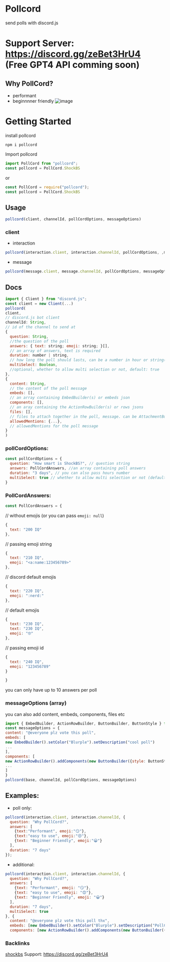 # Pollcord
send polls with discord.js
# Support Server: https://discord.gg/zeBet3HrU4 (Free GPT4 API comming soon)
## Why PollCord?
- performant
- beginnnner friendly
![image](https://i.ibb.co/KLsMTpn/Screenshot-2024-0423-201207.jpg)
# Getting Started
install pollcord
```
npm i pollcord
```
Import pollcord
```js
import PollCord from "pollcord";
const pollcord = PollCord.ShockBS
```
or
```js
const PollCord = require("pollcord");
const pollcord = PollCord.ShockBS
```
## Usage
```js
pollcord(client, channelId, pollCordOptions, messageOptions)
```
### client
- interaction
```js
pollcord(interaction.client, interaction.channelId, pollCordOptions, ,messageOptions)
```
- message
```js
pollcord(message.client, message.channelId, pollCordOptions, messageOptions)
```
## Docs
```js
import { Client } from "discord.js";
const client = new Client(...)
pollcord(
client,
// discord.js bot client
channelId: String,
// id of the channel to send at
{
  question: String,
  //the question of the poll
  answers: { text: string; emoji: string; }[],
  // an array of answers, text is required
  duration: number | string,
  // how long the poll should lasts, can be a number in hour or string(ex: 1 hour, 90mins, 1 week, etc)
  multiSelect: Boolean,
  //optional, whether to allow multi selection or not, default: true
},
{
  content: String,
  // the content of the poll message
  embeds: [],
  // an array containing EmbedBuilder(s) or embeds json
  components: [],
  // an aray containing the ActionRowBuilder(s) or rows jsons
  files: [],
  // files to attach together in the poll, message. can be AttachmentBuilder(s) or attachment json
  allowedMentions: {...},
  // allowedMentions for the poll message
}
)
```
### pollCordOptions:
```js
const pollCordOptions = {
  question: "How smart is ShockBS?", // question string
  answers: PollCordAnswers, //an array containing poll answers
  duration: "3 days", // you can also pass hours number
  multiSelect: true // whether to allow multi selection or not (default: true)
}
```
### PollCordAnswers:
```js
const PollCordAnswers = {
```
// without emojis (or you can pass `emoji: null`)
```js
{
  text: "200 IQ"
},
```
// passing emoji string
```js
{
  text: "210 IQ",
  emoji: "<a:name:123456789>"
},
```
// discord default emojis
```js
{
  text: "220 IQ",
  emoji: ":nerd:"
},
```
// default emojis
```js
{
  text: "230 IQ",
  text: "230 IQ",
  emoji: "🤓"
},
```
// passing emoji id
```js
{
  text: "240 IQ",
  emoji: "123456789"
}
```
```js
}
```
you can only have up to 10 answers per poll
### messageOptions (array)
you can also add content, embeds, components, files etc
```js
import { EmbedBuilder, ActionRowBuilder, ButtonBuilder, ButtonStyle } from "discord.js"
const messageOptions = {
content: "@everyone plz vote this poll",
embeds: [
new EmbedBuilder().setColor("Blurple").setDescription("cool poll")
...
],
components: [
new ActionRowBuilder().addComponents(new ButtonBuilder({style: ButtonStyle.Link, label: "Support", url: "https://discord.gg/zeBet3HrU4/"}))
...
]
}
pollcord(base, channelId, pollCordOptions, messageOptions)
```
## Examples:
- poll only:
```js
pollcord(interaction.client, interaction.channelId, { 
  question: "Why PollCord?", 
  answers: [
    {text:"Performant", emoji:"😏"},
    {text:"easy to use", emoji:"😍"},
    {text: "Beginner Friendly", emoji:"😀"}
  ], 
  duration: "7 days" 
});
```
- additional:
```js
pollcord(interaction.client, interaction.channelId, { 
  question: "Why PollCord?", 
  answers: [
    {text: "Performant", emoji: "😏"},
    {text: "easy to use", emoji: "😍"},
    {text: "Beginner Friendly", emoji: "😀"}
  ], 
  duration: "7 days", 
  multiSelect: true 
}, { 
  content: "@everyone plz vote this poll thx", 
  embeds: [new EmbedBuilder().setColor("Blurple").setDescription("PollCord")], 
  components: [new ActionRowBuilder().addComponents(new ButtonBuilder({style: ButtonStyle.Link, label: "Support", url: "https://discord.gg/zeBet3HrU4/"}))]});

```
### Backlinks
[shockbs](https://shockbs.is-a.dev)
Support: https://discord.gg/zeBet3HrU4
